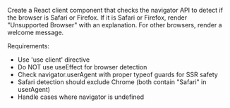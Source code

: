 Create a React client component that checks the navigator API to detect if the browser is Safari or Firefox. If it is Safari or Firefox, render "Unsupported Browser" with an explanation. For other browsers, render a welcome message.

Requirements:
- Use 'use client' directive
- Do NOT use useEffect for browser detection
- Check navigator.userAgent with proper typeof guards for SSR safety
- Safari detection should exclude Chrome (both contain "Safari" in userAgent)
- Handle cases where navigator is undefined
